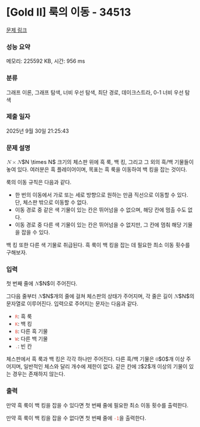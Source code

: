 # [Gold II] 룩의 이동 - 34513 

[문제 링크](https://www.acmicpc.net/problem/34513) 

### 성능 요약

메모리: 225592 KB, 시간: 956 ms

### 분류

그래프 이론, 그래프 탐색, 너비 우선 탐색, 최단 경로, 데이크스트라, 0-1 너비 우선 탐색

### 제출 일자

2025년 9월 30일 21:25:43

### 문제 설명

<p><mjx-container class="MathJax" jax="CHTML" style="font-size: 104.6%; position: relative;"> <mjx-math class="MJX-TEX" aria-hidden="true"><mjx-mi class="mjx-i"><mjx-c class="mjx-c1D441 TEX-I"></mjx-c></mjx-mi><mjx-mo class="mjx-n" space="3"><mjx-c class="mjx-cD7"></mjx-c></mjx-mo><mjx-mi class="mjx-i" space="3"><mjx-c class="mjx-c1D441 TEX-I"></mjx-c></mjx-mi></mjx-math><mjx-assistive-mml unselectable="on" display="inline"><math xmlns="http://www.w3.org/1998/Math/MathML"><mi>N</mi><mo>×</mo><mi>N</mi></math></mjx-assistive-mml><span aria-hidden="true" class="no-mathjax mjx-copytext">$N \times N$</span></mjx-container> 크기의 체스판 위에 흑 룩, 백 킹, 그리고 그 외의 흑/백 기물들이 놓여 있다. 여러분은 흑 플레이어이며, 목표는 흑 룩을 이동하여 백 킹을 잡는 것이다.</p>

<p>룩의 이동 규칙은 다음과 같다.</p>

<ul>
<li>한 번의 이동에서 가로 또는 세로 방향으로 원하는 만큼 직선으로 이동할 수 있다. 단, 체스판 밖으로 이동할 수 없다.</li>
<li>이동 경로 중 같은 색 기물이 있는 칸은 뛰어넘을 수 없으며, 해당 칸에 멈출 수도 없다.</li>
<li>이동 경로 중 다른 색 기물이 있는 칸은 뛰어넘을 수 없지만, 그 칸에 멈춰 해당 기물을 잡을 수 있다.</li>
</ul>

<p>백 킹 또한 다른 색 기물로 취급된다. 흑 룩이 백 킹을 잡는 데 필요한 최소 이동 횟수를 구해보자.</p>

### 입력 

 <p>첫 번째 줄에 <mjx-container class="MathJax" jax="CHTML" style="font-size: 104.6%; position: relative;"><mjx-math class="MJX-TEX" aria-hidden="true"><mjx-mi class="mjx-i"><mjx-c class="mjx-c1D441 TEX-I"></mjx-c></mjx-mi></mjx-math><mjx-assistive-mml unselectable="on" display="inline"><math xmlns="http://www.w3.org/1998/Math/MathML"><mi>N</mi></math></mjx-assistive-mml><span aria-hidden="true" class="no-mathjax mjx-copytext">$N$</span></mjx-container>이 주어진다.</p>

<p>그다음 줄부터 <mjx-container class="MathJax" jax="CHTML" style="font-size: 104.6%; position: relative;"><mjx-math class="MJX-TEX" aria-hidden="true"><mjx-mi class="mjx-i"><mjx-c class="mjx-c1D441 TEX-I"></mjx-c></mjx-mi></mjx-math><mjx-assistive-mml unselectable="on" display="inline"><math xmlns="http://www.w3.org/1998/Math/MathML"><mi>N</mi></math></mjx-assistive-mml><span aria-hidden="true" class="no-mathjax mjx-copytext">$N$</span></mjx-container>개의 줄에 걸쳐 체스판의 상태가 주어지며, 각 줄은 길이 <mjx-container class="MathJax" jax="CHTML" style="font-size: 104.6%; position: relative;"><mjx-math class="MJX-TEX" aria-hidden="true"><mjx-mi class="mjx-i"><mjx-c class="mjx-c1D441 TEX-I"></mjx-c></mjx-mi></mjx-math><mjx-assistive-mml unselectable="on" display="inline"><math xmlns="http://www.w3.org/1998/Math/MathML"><mi>N</mi></math></mjx-assistive-mml><span aria-hidden="true" class="no-mathjax mjx-copytext">$N$</span></mjx-container>의 문자열로 이루어진다. 입력으로 주어지는 문자는 다음과 같다.</p>

<ul>
<li><span style="color:#e74c3c;"><code>R</code></span>: 흑 룩</li>
<li><span style="color:#e74c3c;"><code>K</code></span>: 백 킹</li>
<li><span style="color:#e74c3c;"><code>B</code></span>: 다른 흑 기물</li>
<li><span style="color:#e74c3c;"><code>W</code></span>: 다른 백 기물</li>
<li><span style="color:#e74c3c;"><code>.</code></span>: 빈 칸</li>
</ul>

<p>체스판에서 흑 룩과 백 킹은 각각 하나만 주어진다. 다른 흑/백 기물은 <mjx-container class="MathJax" jax="CHTML" style="font-size: 104.6%; position: relative;"><mjx-math class="MJX-TEX" aria-hidden="true"><mjx-mn class="mjx-n"><mjx-c class="mjx-c30"></mjx-c></mjx-mn></mjx-math><mjx-assistive-mml unselectable="on" display="inline"><math xmlns="http://www.w3.org/1998/Math/MathML"><mn>0</mn></math></mjx-assistive-mml><span aria-hidden="true" class="no-mathjax mjx-copytext">$0$</span></mjx-container>개 이상 주어지며, 일반적인 체스와 달리 개수에 제한이 없다. 같은 칸에 <mjx-container class="MathJax" jax="CHTML" style="font-size: 104.6%; position: relative;"><mjx-math class="MJX-TEX" aria-hidden="true"><mjx-mn class="mjx-n"><mjx-c class="mjx-c32"></mjx-c></mjx-mn></mjx-math><mjx-assistive-mml unselectable="on" display="inline"><math xmlns="http://www.w3.org/1998/Math/MathML"><mn>2</mn></math></mjx-assistive-mml><span aria-hidden="true" class="no-mathjax mjx-copytext">$2$</span></mjx-container>개 이상의 기물이 있는 경우는 존재하지 않는다.</p>

### 출력 

 <p>만약 흑 룩이 백 킹을 잡을 수 있다면 첫 번째 줄에 필요한 최소 이동 횟수를 출력한다.</p>

<p>만약 흑 룩이 백 킹을 잡을 수 없다면 첫 번째 줄에 <span style="color:#e74c3c;"><code>-1</code></span>을 출력한다.</p>

